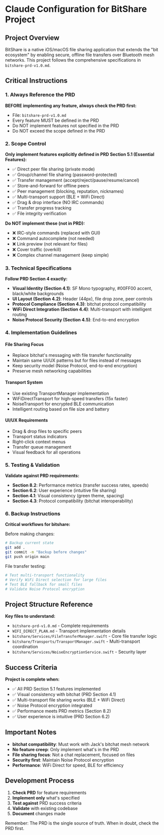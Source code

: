 # Claude Configuration for BitShare Project

## Project Overview
BitShare is a native iOS/macOS file sharing application that extends the "bit ecosystem" by enabling secure, offline file transfers over Bluetooth mesh networks. This project follows the comprehensive specifications in `bitshare-prd-v1.0.md`.

## Critical Instructions

### 1. Always Reference the PRD
**BEFORE implementing any feature, always check the PRD first:**
- File: `bitshare-prd-v1.0.md`
- Every feature MUST be defined in the PRD
- Do NOT implement features not specified in the PRD
- Do NOT exceed the scope defined in the PRD

### 2. Scope Control
**Only implement features explicitly defined in PRD Section 5.1 (Essential Features):**
- ✅ Direct peer file sharing (private mode)
- ✅ Group/channel file sharing (password-protected)
- ✅ Transfer management (accept/reject/pause/resume/cancel)
- ✅ Store-and-forward for offline peers
- ✅ Peer management (blocking, reputation, nicknames)
- ✅ Multi-transport support (BLE + WiFi Direct)
- ✅ Drag & drop interface (NO IRC commands)
- ✅ Transfer progress tracking
- ✅ File integrity verification

**Do NOT implement these (not in PRD):**
- ❌ IRC-style commands (replaced with GUI)
- ❌ Command autocomplete (not needed)
- ❌ Link preview (not relevant for files)
- ❌ Cover traffic (overkill)
- ❌ Complex channel management (keep simple)

### 3. Technical Specifications
**Follow PRD Section 4 exactly:**
- **Visual Identity (Section 4.1)**: SF Mono typography, #00FF00 accent, black/white backgrounds
- **UI Layout (Section 4.2)**: Header (44px), file drop zone, peer controls
- **Protocol Compliance (Section 4.3)**: bitchat protocol compatibility
- **WiFi Direct Integration (Section 4.4)**: Multi-transport with intelligent routing
- **Noise Protocol Security (Section 4.5)**: End-to-end encryption

### 4. Implementation Guidelines

#### File Sharing Focus
- Replace bitchat's messaging with file transfer functionality
- Maintain same UI/UX patterns but for files instead of messages
- Keep security model (Noise Protocol, end-to-end encryption)
- Preserve mesh networking capabilities

#### Transport System
- Use existing TransportManager implementation
- WiFiDirectTransport for high-speed transfers (15x faster)
- NoiseTransport for encrypted BLE communication
- Intelligent routing based on file size and battery

#### UI/UX Requirements
- Drag & drop files to specific peers
- Transport status indicators
- Right-click context menus
- Transfer queue management
- Visual feedback for all operations

### 5. Testing & Validation
**Validate against PRD requirements:**
- **Section 8.2**: Performance metrics (transfer success rates, speeds)
- **Section 6.2**: User experience (intuitive file sharing)
- **Section 4.1**: Visual consistency (green theme, spacing)
- **Section 4.3**: Protocol compatibility (bitchat interoperability)

### 6. Backup Instructions
**Critical workflows for bitshare:**

Before making changes:
```bash
# Backup current state
git add .
git commit -m "Backup before changes"
git push origin main
```

File transfer testing:
```bash
# Test multi-transport functionality
# Verify WiFi Direct selection for large files
# Test BLE fallback for small files
# Validate Noise Protocol encryption
```

## Project Structure Reference
**Key files to understand:**
- `bitshare-prd-v1.0.md` - Complete requirements
- `WIFI_DIRECT_PLAN.md` - Transport implementation details
- `bitshare/Services/FileTransferManager.swift` - Core file transfer logic
- `bitshare/Transports/TransportManager.swift` - Multi-transport coordination
- `bitshare/Services/NoiseEncryptionService.swift` - Security layer

## Success Criteria
**Project is complete when:**
- ✅ All PRD Section 5.1 features implemented
- ✅ Visual consistency with bitchat (PRD Section 4.1)
- ✅ Multi-transport file sharing works (BLE + WiFi Direct)
- ✅ Noise Protocol encryption integrated
- ✅ Performance meets PRD metrics (Section 8.2)
- ✅ User experience is intuitive (PRD Section 6.2)

## Important Notes
- **bitchat compatibility**: Must work with Jack's bitchat mesh network
- **No feature creep**: Only implement what's in the PRD
- **File sharing focus**: Not a chat replacement, focused on files
- **Security first**: Maintain Noise Protocol encryption
- **Performance**: WiFi Direct for speed, BLE for efficiency

## Development Process
1. **Check PRD** for feature requirements
2. **Implement only** what's specified
3. **Test against** PRD success criteria
4. **Validate** with existing codebase
5. **Document** changes made

Remember: The PRD is the single source of truth. When in doubt, check the PRD first.